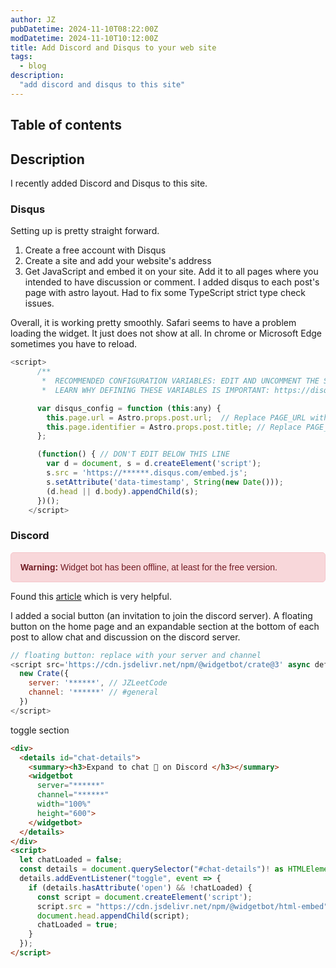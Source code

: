 ```yaml
---
author: JZ
pubDatetime: 2024-11-10T08:22:00Z
modDatetime: 2024-11-10T10:12:00Z
title: Add Discord and Disqus to your web site
tags:
  - blog
description:
  "add discord and disqus to this site"
---
```



## Table of contents

## Description

I recently added Discord and Disqus to this site.

### Disqus

Setting up is pretty straight forward.

1. Create a free account with Disqus
2. Create a site and add your website's address
3. Get JavaScript and embed it on your site. Add it to all pages where you intended to have discussion or comment. I added disqus to each post's page with astro layout. Had to fix some TypeScript strict type check issues.

Overall, it is working pretty smoothly. Safari seems to have a problem loading the widget. It just does not show at all. In chrome or Microsoft Edge sometimes you have to reload.

```javascript
<script>
      /**
       *  RECOMMENDED CONFIGURATION VARIABLES: EDIT AND UNCOMMENT THE SECTION BELOW TO INSERT DYNAMIC VALUES FROM YOUR PLATFORM OR CMS.
       *  LEARN WHY DEFINING THESE VARIABLES IS IMPORTANT: https://disqus.com/admin/universalcode/#configuration-variables    */

      var disqus_config = function (this:any) {
        this.page.url = Astro.props.post.url;  // Replace PAGE_URL with your page's canonical URL variable
        this.page.identifier = Astro.props.post.title; // Replace PAGE_IDENTIFIER with your page's unique identifier variable
      };

      (function() { // DON'T EDIT BELOW THIS LINE
        var d = document, s = d.createElement('script');
        s.src = 'https://******.disqus.com/embed.js';
        s.setAttribute('data-timestamp', String(new Date()));
        (d.head || d.body).appendChild(s);
      })();
    </script>
```

### Discord

<div class="warning-box">
    <strong>Warning:</strong> Widget bot has been offline, at least for the free version.
</div>

<style>
.warning-box {
    background-color: #f8d7da;
    color: #721c24;
    border: 1px solid #f5c6cb;
    padding: 15px;
    border-radius: 5px;
    font-family: Arial, sans-serif;
    margin: 10px 0;
}
</style>

Found this [article](https://davidbieber.com/snippets/2022-06-20-chat-by-tag/) which is very helpful.

I added a social button (an invitation to join the discord server). A floating button on the home page and an expandable section at the bottom of each post to allow chat and discussion on the discord server.

```javascript
// floating button: replace with your server and channel
<script src='https://cdn.jsdelivr.net/npm/@widgetbot/crate@3' async defer>
  new Crate({
    server: '******', // JZLeetCode
    channel: '******' // #general
  })
</script>
```

toggle section

```html
<div>
  <details id="chat-details">
    <summary><h3>Expand to chat 💬 on Discord </h3></summary>
    <widgetbot
      server="******"
      channel="******"
      width="100%"
      height="600">
    </widgetbot>
  </details>
</div>
<script>
  let chatLoaded = false;
  const details = document.querySelector("#chat-details")! as HTMLElement;
  details.addEventListener("toggle", event => {
    if (details.hasAttribute('open') && !chatLoaded) {
      const script = document.createElement('script');
      script.src = "https://cdn.jsdelivr.net/npm/@widgetbot/html-embed";
      document.head.appendChild(script);
      chatLoaded = true;
    }
  });
</script>
```
